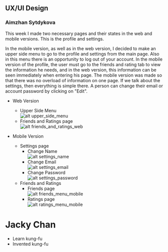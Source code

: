 ## UX/UI Design
### Aimzhan Sytdykova

This week I made two necessary pages and their states in the web and mobile versions. This is the profile and settings.

In the mobile version, as well as in the web version, I decided to make an upper side menu to go to the profile and settings from the main page. Also in this menu there is an opportunity to log out of your account. In the mobile version of the profile, the user must go to the friends and rating tab to view the information he needs, and in the web version, this information can be seen immediately when entering his page. The mobile version was made so that there was no overload of information on one page. If we talk about the settings, then everything is simple there. A person can change their email or account password by clicking on "Edit".

* Web Version
    * Upper Side Menu\
    ![alt upper_side_menu](https://github.com/SuleymanDemirelKazakhstan/diploma-project-graduaders/blob/main/Design/upper_side_menu.png?raw=true)
    * Friends and Ratings page\
    ![alt friends_and_ratings_web](https://github.com/SuleymanDemirelKazakhstan/diploma-project-graduaders/blob/main/Design/friends_and_ratings_web.png?raw=true)

* Mobile Version
    * Settings page
        * Change Name\
        ![alt settings_name](https://github.com/SuleymanDemirelKazakhstan/diploma-project-graduaders/blob/main/Design/settings_name.png?raw=true)
        * Change Email\
        ![alt settings_email](https://github.com/SuleymanDemirelKazakhstan/diploma-project-graduaders/blob/main/Design/settings_email.png?raw=true)
        * Change Password\
        ![alt settings_password](https://github.com/SuleymanDemirelKazakhstan/diploma-project-graduaders/blob/main/Design/settings_password.png?raw=true)
    * Friends and Ratings
        * Friends page\
        ![alt friends_menu_mobile](https://github.com/SuleymanDemirelKazakhstan/diploma-project-graduaders/blob/main/Design/friends_menu_mobile.png?raw=true)
        * Ratings page\
        ![alt ratings_menu_mobile](https://github.com/SuleymanDemirelKazakhstan/diploma-project-graduaders/blob/main/Design/ratings_menu_mobile.png?raw=true)
# Jacky Chan
* Learn kung-fu
* Invented kung-fu